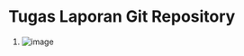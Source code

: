 # Tugas Laporan Git Repository

1. ![image](https://user-images.githubusercontent.com/72260807/135118384-0ce3e958-cda8-401a-9e1b-0c0806b9c8d0.png)

